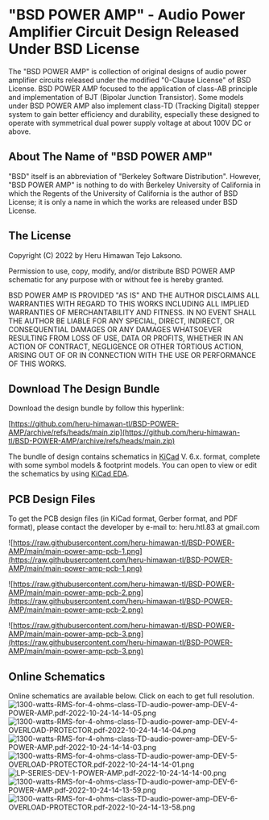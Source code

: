 # "BSD POWER AMP" - Audio Power Amplifier Circuit Design Released Under BSD License

The "BSD POWER AMP" is collection of original designs of audio power amplifier
circuits released under the modified "0-Clause License" of BSD License. BSD
POWER AMP focused to the application of class-AB principle and implementation
of BJT (Bipolar Junction Transistor). Some models under BSD POWER AMP also
implement class-TD (Tracking Digital) stepper system to gain better efficiency
and durability, especially these designed to operate with symmetrical dual
power supply voltage at about 100V DC or above.

## About The Name of "BSD POWER AMP"
"BSD" itself is an abbreviation of "Berkeley Software Distribution". However,
"BSD POWER AMP" is nothing to do with Berkeley University of California in
which the Regents of the University of California is the author of BSD
License; it is only a name in which the works are released under BSD License.

## The License

Copyright (C) 2022 by Heru Himawan Tejo Laksono.

Permission to use, copy, modify, and/or distribute BSD POWER AMP schematic for
any purpose with or without fee is hereby granted.

BSD POWER AMP IS PROVIDED "AS IS" AND THE AUTHOR DISCLAIMS ALL WARRANTIES WITH
REGARD TO THIS WORKS INCLUDING ALL IMPLIED WARRANTIES OF MERCHANTABILITY AND
FITNESS. IN NO EVENT SHALL THE AUTHOR BE LIABLE FOR ANY SPECIAL, DIRECT,
INDIRECT, OR CONSEQUENTIAL DAMAGES OR ANY DAMAGES WHATSOEVER RESULTING FROM
LOSS OF USE, DATA OR PROFITS, WHETHER IN AN ACTION OF CONTRACT, NEGLIGENCE OR
OTHER TORTIOUS ACTION, ARISING OUT OF OR IN CONNECTION WITH THE USE OR
PERFORMANCE OF THIS WORKS.

## Download The Design Bundle

Download the design bundle by follow this hyperlink:

[https://github.com/heru-himawan-tl/BSD-POWER-AMP/archive/refs/heads/main.zip](https://github.com/heru-himawan-tl/BSD-POWER-AMP/archive/refs/heads/main.zip)

The bundle of design contains schematics in [KiCad](https://www.kicad.org/)
V. 6.x. format, complete with some symbol models & footprint models. 
You can open to view or edit the schematics by using [KiCad EDA](https://www.kicad.org/).

## PCB Design Files

To get the PCB design files (in KiCad format, Gerber format, and PDF format),
please contact the developer by e-mail to: heru.htl.83 at gmail.com

![https://raw.githubusercontent.com/heru-himawan-tl/BSD-POWER-AMP/main/main-power-amp-pcb-1.png](https://raw.githubusercontent.com/heru-himawan-tl/BSD-POWER-AMP/main/main-power-amp-pcb-1.png)

![https://raw.githubusercontent.com/heru-himawan-tl/BSD-POWER-AMP/main/main-power-amp-pcb-2.png](https://raw.githubusercontent.com/heru-himawan-tl/BSD-POWER-AMP/main/main-power-amp-pcb-2.png)

![https://raw.githubusercontent.com/heru-himawan-tl/BSD-POWER-AMP/main/main-power-amp-pcb-3.png](https://raw.githubusercontent.com/heru-himawan-tl/BSD-POWER-AMP/main/main-power-amp-pcb-3.png)

## Online Schematics

Online schematics are available below. Click on each to get full resolution.
![1300-watts-RMS-for-4-ohms-class-TD-audio-power-amp-DEV-4-POWER-AMP.pdf-2022-10-24-14-14-05.png](https://raw.githubusercontent.com/heru-himawan-tl/BSD-POWER-AMP/main/./1300-watts-RMS-for-4-ohms-class-TD-audio-power-amp-DEV-4/1300-watts-RMS-for-4-ohms-class-TD-audio-power-amp-DEV-4-POWER-AMP.pdf-2022-10-24-14-14-05.png)
![1300-watts-RMS-for-4-ohms-class-TD-audio-power-amp-DEV-4-OVERLOAD-PROTECTOR.pdf-2022-10-24-14-14-04.png](https://raw.githubusercontent.com/heru-himawan-tl/BSD-POWER-AMP/main/./1300-watts-RMS-for-4-ohms-class-TD-audio-power-amp-DEV-4/1300-watts-RMS-for-4-ohms-class-TD-audio-power-amp-DEV-4-OVERLOAD-PROTECTOR.pdf-2022-10-24-14-14-04.png)
![1300-watts-RMS-for-4-ohms-class-TD-audio-power-amp-DEV-5-POWER-AMP.pdf-2022-10-24-14-14-03.png](https://raw.githubusercontent.com/heru-himawan-tl/BSD-POWER-AMP/main/./1300-watts-RMS-for-4-ohms-class-TD-audio-power-amp-DEV-5/1300-watts-RMS-for-4-ohms-class-TD-audio-power-amp-DEV-5-POWER-AMP.pdf-2022-10-24-14-14-03.png)
![1300-watts-RMS-for-4-ohms-class-TD-audio-power-amp-DEV-5-OVERLOAD-PROTECTOR.pdf-2022-10-24-14-14-01.png](https://raw.githubusercontent.com/heru-himawan-tl/BSD-POWER-AMP/main/./1300-watts-RMS-for-4-ohms-class-TD-audio-power-amp-DEV-5/1300-watts-RMS-for-4-ohms-class-TD-audio-power-amp-DEV-5-OVERLOAD-PROTECTOR.pdf-2022-10-24-14-14-01.png)
![LP-SERIES-DEV-1-POWER-AMP.pdf-2022-10-24-14-14-00.png](https://raw.githubusercontent.com/heru-himawan-tl/BSD-POWER-AMP/main/./LP-SERIES-DEV-1/LP-SERIES-DEV-1-POWER-AMP.pdf-2022-10-24-14-14-00.png)
![1300-watts-RMS-for-4-ohms-class-TD-audio-power-amp-DEV-6-POWER-AMP.pdf-2022-10-24-14-13-59.png](https://raw.githubusercontent.com/heru-himawan-tl/BSD-POWER-AMP/main/./1300-watts-RMS-for-4-ohms-class-TD-audio-power-amp-DEV-6/1300-watts-RMS-for-4-ohms-class-TD-audio-power-amp-DEV-6-POWER-AMP.pdf-2022-10-24-14-13-59.png)
![1300-watts-RMS-for-4-ohms-class-TD-audio-power-amp-DEV-6-OVERLOAD-PROTECTOR.pdf-2022-10-24-14-13-58.png](https://raw.githubusercontent.com/heru-himawan-tl/BSD-POWER-AMP/main/./1300-watts-RMS-for-4-ohms-class-TD-audio-power-amp-DEV-6/1300-watts-RMS-for-4-ohms-class-TD-audio-power-amp-DEV-6-OVERLOAD-PROTECTOR.pdf-2022-10-24-14-13-58.png)
